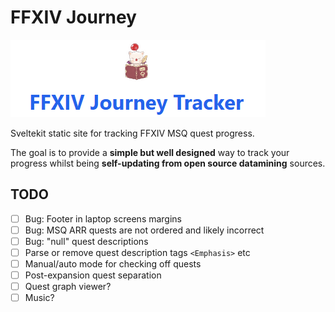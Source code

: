 # FFXIV Journey

![Title](image.png)

Sveltekit static site for tracking FFXIV MSQ quest progress.

The goal is to provide a **simple but well designed** way to track your progress whilst being **self-updating from open source datamining** sources.

## TODO

- [ ] Bug: Footer in laptop screens margins
- [ ] Bug: MSQ ARR quests are not ordered and likely incorrect
- [ ] Bug: "null" quest descriptions
- [ ] Parse or remove quest description tags `<Emphasis>` etc
- [ ] Manual/auto mode for checking off quests
- [ ] Post-expansion quest separation
- [ ] Quest graph viewer?
- [ ] Music?
